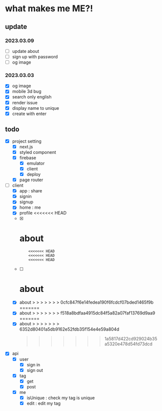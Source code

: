 # what makes me ME?!

## update

### 2023.03.09

- [ ] update about
- [ ] sign up with password
- [ ] og image

### 2023.03.03

- [x] og image
- [x] mobile 3d bug
- [x] search only english
- [x] render issue
- [x] display name to unique
- [x] create with enter

## todo

- [x] project setting
  - [x] next.js
  - [x] styled component
  - [x] firebase
    - [x] emulator
    - [x] client
    - [x] deploy
  - [x] page router
- [ ] client
  - [x] app : share
  - [x] signin
  - [x] signup
  - [x] home : me
  - [x] profile
        <<<<<<< HEAD
  - [x] # about
            <<<<<<< HEAD
            <<<<<<< HEAD
            <<<<<<< HEAD
  - [ ] # about
  - [x] about > > > > > > > 0cfc847f6e14fedea190f6fcdcf07bded1465f9b
        =======
  - [x] about > > > > > > > f518a8bdfaa4915dc84f5a82a07faf13769d9aa9
        =======
  - [x] about > > > > > > > 6352d80401a5db9162e52fdb35f154e4e59a804d
    > > > > > > > 1a5817d422cd929024b35a5320e478d54fd73dcd
- [x] api
  - [x] user
    - [x] sign in
    - [x] sign out
  - [x] tag
    - [x] get
    - [x] post
  - [x] me
    - [x] isUnique : check my tag is unique
    - [x] edit : edit my tag
